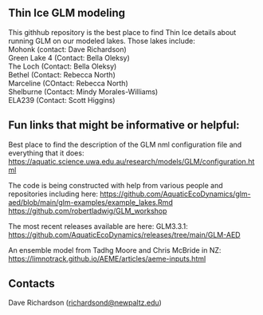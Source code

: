 ## Thin Ice GLM modeling

This githhub repository is the best place to find Thin Ice details about running GLM on our modeled lakes.
Those lakes include: <br>
Mohonk (contact: Dave Richardson) <br>
Green Lake 4 (Contact: Bella Oleksy) <br>
The Loch (Contact: Bella Oleksy) <br>
Bethel (Contact: Rebecca North) <br>
Marceline (COntact: Rebecca North) <br>
Shelburne (Contact: Mindy Morales-Williams) <br>
ELA239 (Contact: Scott Higgins) <br>

## Fun links that might be informative or helpful:
Best place to find the description of the GLM nml configuration file and everything that it does:
https://aquatic.science.uwa.edu.au/research/models/GLM/configuration.html
<br>

The code is being constructed with help from various people and repositories including here:
https://github.com/AquaticEcoDynamics/glm-aed/blob/main/glm-examples/example_lakes.Rmd
https://github.com/robertladwig/GLM_workshop
<br>

The most recent releases available are here: 
GLM3.3.1: https://github.com/AquaticEcoDynamics/releases/tree/main/GLM-AED<br>

An ensemble model from Tadhg Moore and Chris McBride in NZ:
https://limnotrack.github.io/AEME/articles/aeme-inputs.html

## Contacts

Dave Richardson (richardsond@newpaltz.edu)